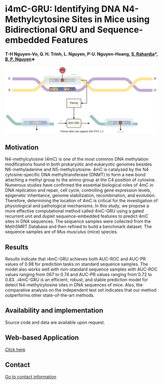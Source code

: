 # i4mC-GRU: Identifying DNA N4-Methylcytosine Sites in Mice using Bidirectional GRU and Sequence-embedded Features


#### T-H Nguyen-Vo, Q. H. Trinh, L. Nguyen, P-U. Nguyen-Hoang, [S. Rahardja](http://www.susantorahardja.com/)*, [B. P. Nguyen](https://homepages.ecs.vuw.ac.nz/~nguyenb5/about.html)∗

![alt text](https://github.com/mldlproject/2022-i4mC-GRU/blob/main/i4mC_GRU_abs0.svg)

## Motivation
N4-methylcytosine (4mC) is one of the most common DNA methylation modifications found in both prokaryotic and eukaryotic genomes
besides N6-methyladenine and N5-methylcytosine. 4mC is catalyzed by the N4 cytosine-specific DNA methyltransferase (DNMT) to form a new bond attaching
a methyl group to the amino group at the C4 position of cytosine. Numerous studies have confirmed the essential biological roles of 4mC in DNA replication and 
repair, cell cycle, controlling gene expression levels, epigenetic inheritance, genome stabilization, recombination, and evolution. Therefore, determining the
location of 4mC is critical for the investigation of physiological and pathological mechanisms. In this study, we propose a more effective computational method
called 4mC-GRU using a gated recurrent unit and duplet sequence-embedded features to predict 4mC sites in DNA sequences. The sequence samples were collected from 
the MethSMRT Database and then refined to build a benchmark dataset. The sequence samples are of *Mus musculus* (mice) species. 

## Results
Results indicate that i4mC-GRU achieves both AUC-ROC and AUC-PR values of 0.98 for prediction tasks on standard sequence samples. The model also works
well with non-standard sequence samples with AUC-ROC values ranging from 067 to 0.74 and AUC-PR values ranging from 0.72 to 0.83. .i4mC-GRU is an efficient, robust, 
and stable prediction model for detect N4-methylcytosine sites in DNA sequences of mice. Also, the comparative analysis on the independent test set indicates that our
method outperforms other state-of-the-art methods.

## Availability and implementation
Source code and data are available upon request. 

## Web-based Application
[Click here](http://103.130.219.193:8003/)

## Contact 
[Go to contact information](https://homepages.ecs.vuw.ac.nz/~nguyenb5/contact.html)
